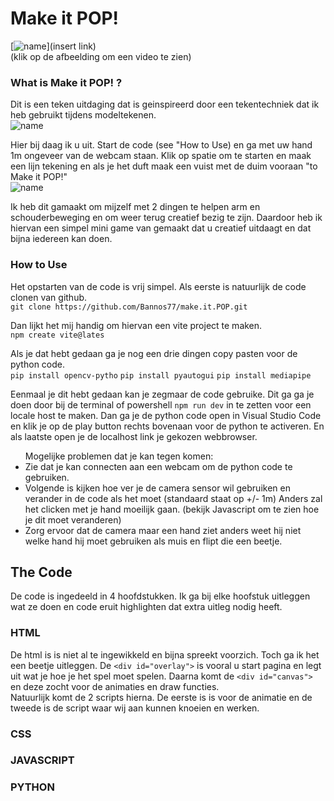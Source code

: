 # Make it POP!

[<img src="insert name" alt="name" width="x">](insert link)<br>
 (klik op de afbeelding om een video te zien)

### What is Make it POP! ?

Dit is een teken uitdaging dat is geinspireerd door een tekentechniek dat ik heb gebruikt tijdens modeltekenen.<br>
<img src="inset name" alt="name" width="x"> <br>

Hier bij daag ik u uit. Start de code (see "How to Use) en ga met uw hand 1m ongeveer van de webcam staan. Klik op spatie om te starten en maak een lijn tekening en als je het duft maak een vuist met de duim vooraan "to Make it POP!"<br>
<img src="inset name" alt="name" width="x"> <br>

Ik heb dit gamaakt om mijzelf met 2 dingen te helpen arm en schouderbeweging en om weer terug creatief bezig te zijn. Daardoor heb ik hiervan een simpel mini game van gemaakt dat u creatief uitdaagt en dat bijna iedereen kan doen.

### How to Use

Het opstarten van de code is vrij simpel. Als eerste is natuurlijk de code clonen van github. <br>
`git clone https://github.com/Bannos77/make.it.POP.git`

Dan lijkt het mij handig om hiervan een vite project te maken. <br>
`npm create vite@lates`

Als je dat hebt gedaan ga je nog een drie dingen copy pasten voor de python code. <br>
`pip install opencv-pytho` `pip install pyautogui` `pip install mediapipe`

Eenmaal je dit hebt gedaan kan je zegmaar de code gebruike. Dit ga ga je doen door bij de terminal of powershell `npm run dev` in te zetten voor een locale host te maken. Dan ga je de python code open in Visual Studio Code en klik je op de play button rechts bovenaan voor de python te activeren. En als laatste open je de localhost link je gekozen webbrowser.

<ul>Mogelijke problemen dat je kan tegen komen:<br>
<li>Zie dat je kan connecten aan een webcam om de python code te gebruiken.</li>
<li>Volgende is kijken hoe ver je de camera sensor wil gebruiken en verander in de code als het moet (standaard staat op +/- 1m) Anders zal het clicken met je hand moeilijk gaan. (bekijk Javascript om te zien hoe je dit moet veranderen)</li>
<li>Zorg ervoor dat de camera maar een hand ziet anders weet hij niet welke hand hij moet gebruiken als muis en flipt die een beetje.</li>
</ul>

## The Code

De code is ingedeeld in 4 hoofdstukken. Ik ga bij elke hoofstuk uitleggen wat ze doen en code eruit highlighten dat extra uitleg nodig heeft.

### HTML

De html is is niet al te ingewikkeld en bijna spreekt voorzich. Toch ga ik het een beetje uitleggen. De `<div id="overlay">` is vooral u start pagina en legt uit wat je hoe je het spel moet spelen. Daarna komt de `<div id="canvas">` en deze zocht voor de animaties en draw functies.<br>
Natuurlijk komt de 2 scripts hierna. De eerste is is voor de animatie en de tweede is de script waar wij aan kunnen knoeien en werken.

### CSS

### JAVASCRIPT

### PYTHON